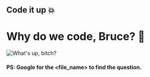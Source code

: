 ## Code it up :boom:


# Why do we code, Bruce? :bat:


![What's up, bitch?](https://res.cloudinary.com/jerrick/image/upload/w_720/i8tuygkjgjfuoewrajnk.jpg)


#### PS: Google for the <file_name> to find the question.
